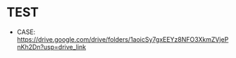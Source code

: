 # TEST

- CASE: https://drive.google.com/drive/folders/1aoicSy7gxEEYz8NFO3XkmZVjePnKh2Dn?usp=drive_link 
